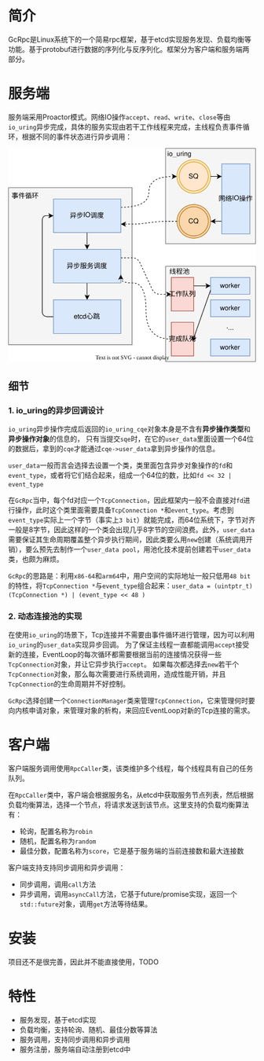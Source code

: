 # 简介
GcRpc是Linux系统下的一个简易rpc框架，基于etcd实现服务发现、负载均衡等功能。基于protobuf进行数据的序列化与反序列化。框架分为客户端和服务端两部分。

# 服务端
服务端采用Proactor模式。网络IO操作`accept`、`read`、`write`、`close`等由`io_uring`异步完成，具体的服务实现由若干工作线程来完成，主线程负责事件循环，根据不同的事件状态进行异步调用：

![事件循环](md_resource/事件循环.svg "事件循环")

## 细节
### 1. io_uring的异步回调设计
`io_uring`异步操作完成后返回的`io_uring_cqe`对象本身是不含有**异步操作类型**和**异步操作对象**的信息的，
只有当提交`sqe`时，在它的`user_data`里面设置一个64位的数据后，拿到的`cqe`才能通过`cqe->user_data`拿到异步操作的信息。

`user_data`一般而言会选择去设置一个类，类里面包含异步对象操作的`fd`和`event_type`，或者将它们结合起来，组成一个64位的数，比如`fd << 32 | event_type`

在`GcRpc`当中，每个fd对应一个`TcpConnection`，因此框架内一般不会直接对`fd`进行操作，此时这个类里面需要具备`TcpConnection *`和`event_type`。考虑到`event_type`实际上一个字节（事实上`3 bit`）就能完成，而64位系统下，字节对齐一般是8字节，因此这样的一个类会出现几乎8字节的空间浪费。此外，`user_data`需要保证其生命周期覆盖整个异步执行期间，因此类要么用`new`创建（系统调用开销），要么预先去制作一个`user_data pool`，用池化技术提前创建若干`user_data`类，也颇为麻烦。

`GcRpc`的思路是：利用`x86-64`和`arm64`中，用户空间的实际地址一般只低用`48 bit`的特性，将`TcpConnection *`与`event_type`组合起来：`user_data = (uintptr_t)(TcpConnection *) | (event_type << 48 )`

### 2. 动态连接池的实现
在使用`io_uring`的场景下，Tcp连接并不需要由事件循环进行管理，因为可以利用`io_uring`的`user_data`实现异步回调。
为了保证主线程一直都能调用`accept`接受新的连接，EventLoop的每次循环都需要根据当前的连接情况获得一些`TcpConnection`对象，并让它异步执行`accept`。
如果每次都选择去`new`若干个`TcpConnection`对象，那么每次需要进行系统调用，造成性能开销，并且`TcpConnection`的生命周期并不好控制。

`GcRpc`选择创建一个`ConnectionManager`类来管理`TcpConnection`，它来管理何时要向内核申请对象，来管理对象的析构，来回应EventLoop对新的Tcp连接的需求。

# 客户端
客户端服务调用使用`RpcCaller`类，该类维护多个线程，每个线程具有自己的任务队列。

在`RpcCaller`类中，客户端会根据服务名，从etcd中获取服务节点列表，然后根据负载均衡算法，选择一个节点，将请求发送到该节点。这里支持的负载均衡算法有：
- 轮询，配置名称为`robin`
- 随机，配置名称为`random`
- 最佳分数，配置名称为`score`，它是基于服务端的当前连接数和最大连接数


客户端支持支持同步调用和异步调用：
- 同步调用，调用`call`方法
- 异步调用，调用`asyncCall`方法，它基于future/promise实现，返回一个`std::future`对象，调用`get`方法等待结果。



# 安装
项目还不是很完善，因此并不能直接使用，TODO

# 特性
- 服务发现，基于etcd实现
- 负载均衡，支持轮询、随机、最佳分数等算法
- 服务调用，支持同步调用和异步调用
- 服务注册，服务端自动注册到etcd中




